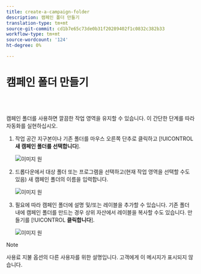 ```yaml
---
title: create-a-campaign-folder
description: 캠페인 폴더 만들기
translation-type: tm+mt
source-git-commit: cd1b7e65c73de0b31f20289402f1c0832c382b33
workflow-type: tm+mt
source-wordcount: '124'
ht-degree: 0%

---
```



# 캠페인 폴더 만들기

<br> 

캠페인 폴더를 사용하면 깔끔한 작업 영역을 유지할 수 있습니다. 이 간단한 단계를 따라 자동화를 실현하십시오.

1. 작업 공간 지구본이나 기존 폴더를 마우스 오른쪽 단추로 클릭하고 [!UICONTROL **새 캠페인 폴더를 선택합니다**].

   ![이미지 원](/help/sky/assets/campaign-folders/create-a-campaign-folder/create-a-campaign-folder-1.png)

1. 드롭다운에서 대상 폴더 또는 프로그램을 선택하고(현재 작업 영역을 선택할 수도 있음) 새 캠페인 폴더의 이름을 입력합니다.

   ![이미지 원](/help/sky/assets/campaign-folders/create-a-campaign-folder/create-a-campaign-folder-2.png)

1. 필요에 따라 캠페인 폴더에 설명 및/또는 레이블을 추가할 수 있습니다. 기존 폴더 내에 캠페인 폴더를 만드는 경우 상위 자산에서 레이블을 복사할 수도 있습니다. 만들기를 [!UICONTROL **클릭합니다**].

   ![이미지 원](/help/sky/assets/campaign-folders/create-a-campaign-folder/create-a-campaign-folder-3.png)

>[!NOTE]
>
>사용료 지불 옵션의 다른 사용자를 위한 설명입니다. 고객에게 이 메시지가 표시되지 않습니다.
